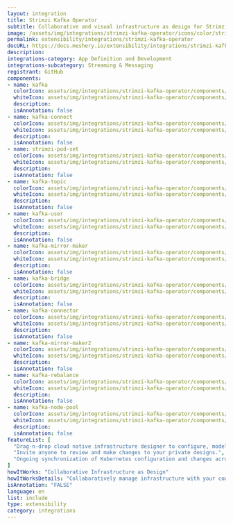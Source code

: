 ```yaml
---
layout: integration
title: Strimzi Kafka Operator
subtitle: Collaborative and visual infrastructure as design for Strimzi Kafka Operator
image: /assets/img/integrations/strimzi-kafka-operator/icons/color/strimzi-kafka-operator-color.svg
permalink: extensibility/integrations/strimzi-kafka-operator
docURL: https://docs.meshery.io/extensibility/integrations/strimzi-kafka-operator
description: 
integrations-category: App Definition and Development
integrations-subcategory: Streaming & Messaging
registrant: GitHub
components: 
- name: kafka
  colorIcon: assets/img/integrations/strimzi-kafka-operator/components/kafka/icons/color/kafka-color.svg
  whiteIcon: assets/img/integrations/strimzi-kafka-operator/components/kafka/icons/white/kafka-white.svg
  description: 
  isAnnotation: false
- name: kafka-connect
  colorIcon: assets/img/integrations/strimzi-kafka-operator/components/kafka-connect/icons/color/kafka-connect-color.svg
  whiteIcon: assets/img/integrations/strimzi-kafka-operator/components/kafka-connect/icons/white/kafka-connect-white.svg
  description: 
  isAnnotation: false
- name: strimzi-pod-set
  colorIcon: assets/img/integrations/strimzi-kafka-operator/components/strimzi-pod-set/icons/color/strimzi-pod-set-color.svg
  whiteIcon: assets/img/integrations/strimzi-kafka-operator/components/strimzi-pod-set/icons/white/strimzi-pod-set-white.svg
  description: 
  isAnnotation: false
- name: kafka-topic
  colorIcon: assets/img/integrations/strimzi-kafka-operator/components/kafka-topic/icons/color/kafka-topic-color.svg
  whiteIcon: assets/img/integrations/strimzi-kafka-operator/components/kafka-topic/icons/white/kafka-topic-white.svg
  description: 
  isAnnotation: false
- name: kafka-user
  colorIcon: assets/img/integrations/strimzi-kafka-operator/components/kafka-user/icons/color/kafka-user-color.svg
  whiteIcon: assets/img/integrations/strimzi-kafka-operator/components/kafka-user/icons/white/kafka-user-white.svg
  description: 
  isAnnotation: false
- name: kafka-mirror-maker
  colorIcon: assets/img/integrations/strimzi-kafka-operator/components/kafka-mirror-maker/icons/color/kafka-mirror-maker-color.svg
  whiteIcon: assets/img/integrations/strimzi-kafka-operator/components/kafka-mirror-maker/icons/white/kafka-mirror-maker-white.svg
  description: 
  isAnnotation: false
- name: kafka-bridge
  colorIcon: assets/img/integrations/strimzi-kafka-operator/components/kafka-bridge/icons/color/kafka-bridge-color.svg
  whiteIcon: assets/img/integrations/strimzi-kafka-operator/components/kafka-bridge/icons/white/kafka-bridge-white.svg
  description: 
  isAnnotation: false
- name: kafka-connector
  colorIcon: assets/img/integrations/strimzi-kafka-operator/components/kafka-connector/icons/color/kafka-connector-color.svg
  whiteIcon: assets/img/integrations/strimzi-kafka-operator/components/kafka-connector/icons/white/kafka-connector-white.svg
  description: 
  isAnnotation: false
- name: kafka-mirror-maker2
  colorIcon: assets/img/integrations/strimzi-kafka-operator/components/kafka-mirror-maker2/icons/color/kafka-mirror-maker2-color.svg
  whiteIcon: assets/img/integrations/strimzi-kafka-operator/components/kafka-mirror-maker2/icons/white/kafka-mirror-maker2-white.svg
  description: 
  isAnnotation: false
- name: kafka-rebalance
  colorIcon: assets/img/integrations/strimzi-kafka-operator/components/kafka-rebalance/icons/color/kafka-rebalance-color.svg
  whiteIcon: assets/img/integrations/strimzi-kafka-operator/components/kafka-rebalance/icons/white/kafka-rebalance-white.svg
  description: 
  isAnnotation: false
- name: kafka-node-pool
  colorIcon: assets/img/integrations/strimzi-kafka-operator/components/kafka-node-pool/icons/color/kafka-node-pool-color.svg
  whiteIcon: assets/img/integrations/strimzi-kafka-operator/components/kafka-node-pool/icons/white/kafka-node-pool-white.svg
  description: 
  isAnnotation: false
featureList: [
  "Drag-n-drop cloud native infrastructure designer to configure, model, and deploy your workloads.",
  "Invite anyone to review and make changes to your private designs.",
  "Ongoing synchronization of Kubernetes configuration and changes across any number of clusters."
]
howItWorks: "Collaborative Infrastructure as Design"
howItWorksDetails: "Collaboratively manage infrastructure with your coworkers synchronously sharing the same designs."
isAnnotation: "FALSE"
language: en
list: include
type: extensibility
category: integrations
---
```

